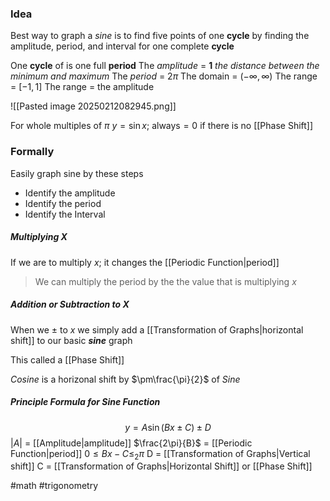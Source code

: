 ### Idea
Best way to graph a *sine* is to find five points of one **cycle** by finding the amplitude, period, and interval for one complete **cycle**

One **cycle** of is one full **period**
The *amplitude* = **1** *the distance between the minimum and maximum*
The *period* = 2$\pi$
The domain = $(-\infty, \infty)$
The range = $[-1, 1]$ 
The range = the amplitude

![[Pasted image 20250212082945.png]]

For whole multiples of $\pi$  $y =\sin x\text{; always} = 0$  if there is no [[Phase Shift]]
### Formally

Easily graph sine by these steps
- Identify the amplitude
- Identify the period
- Identify the Interval

##### Multiplying X
If we are to multiply *x*; it changes the [[Periodic Function|period]]

>We can multiply the period by the the value that is multiplying *x*

##### Addition or Subtraction to X
When we $\pm$ to *x* we simply add a [[Transformation of Graphs|horizontal shift]] to our basic ***sine*** graph

This called a [[Phase Shift]] 

 *Cosine* is a horizonal shift by $\pm\frac{\pi}{2}$ of *Sine*

##### Principle Formula for Sine Function

$$
y = A\sin(Bx\pm C)\pm D
$$
$|A|$ = [[Amplitude|amplitude]]
$\frac{2\pi}{B}$ = [[Periodic Function|period]]
$0 \leq Bx-C \leq_{2}\pi$
D = [[Transformation of Graphs|Vertical shift]]
C = [[Transformation of Graphs|Horizontal Shift]] or [[Phase Shift]]



#math #trigonometry 